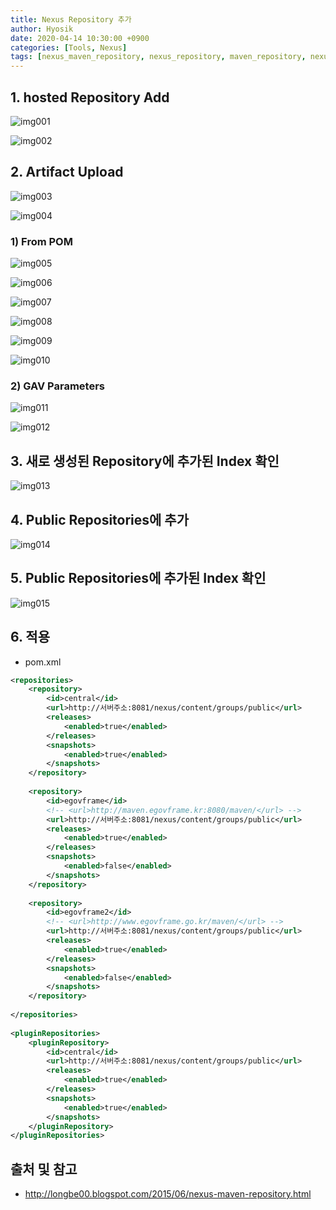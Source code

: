 ```yaml
---
title: Nexus Repository 추가
author: Hyosik
date: 2020-04-14 10:30:00 +0900
categories: [Tools, Nexus]
tags: [nexus_maven_repository, nexus_repository, maven_repository, nexus_repository_add, 넥서스_메이븐_레파지토리, 넥서스_레파지토리, 메이븐_레파지토리, 넥서스_레파지토리_추가]
---
```


## 1. hosted Repository Add

![img001](/assets/img/2020-04-14-nexus-repository-add/img001.png)

![img002](/assets/img/2020-04-14-nexus-repository-add/img002.png)

## 2. Artifact Upload

![img003](/assets/img/2020-04-14-nexus-repository-add/img003.png)

![img004](/assets/img/2020-04-14-nexus-repository-add/img004.png)

### 1) From POM

![img005](/assets/img/2020-04-14-nexus-repository-add/img005.png)

![img006](/assets/img/2020-04-14-nexus-repository-add/img006.png)

![img007](/assets/img/2020-04-14-nexus-repository-add/img007.png)

![img008](/assets/img/2020-04-14-nexus-repository-add/img008.png)

![img009](/assets/img/2020-04-14-nexus-repository-add/img009.png)

![img010](/assets/img/2020-04-14-nexus-repository-add/img010.png)

### 2) GAV Parameters

![img011](/assets/img/2020-04-14-nexus-repository-add/img011.png)

![img012](/assets/img/2020-04-14-nexus-repository-add/img012.png)

## 3. 새로 생성된 Repository에 추가된 Index 확인

![img013](/assets/img/2020-04-14-nexus-repository-add/img013.png)

## 4. Public Repositories에 추가

![img014](/assets/img/2020-04-14-nexus-repository-add/img014.png)

## 5. Public Repositories에 추가된 Index 확인

![img015](/assets/img/2020-04-14-nexus-repository-add/img015.png)

## 6. 적용

* pom.xml

```xml
<repositories>
    <repository>
        <id>central</id>
        <url>http://서버주소:8081/nexus/content/groups/public</url>
        <releases>
            <enabled>true</enabled>
        </releases>
        <snapshots>
            <enabled>true</enabled>
        </snapshots>
    </repository>
 
    <repository>
        <id>egovframe</id>
        <!-- <url>http://maven.egovframe.kr:8080/maven/</url> -->
        <url>http://서버주소:8081/nexus/content/groups/public</url>
        <releases>
            <enabled>true</enabled>
        </releases>
        <snapshots>
            <enabled>false</enabled>
        </snapshots>
    </repository>
 
    <repository>
        <id>egovframe2</id>
        <!-- <url>http://www.egovframe.go.kr/maven/</url> -->
        <url>http://서버주소:8081/nexus/content/groups/public</url>
        <releases>
            <enabled>true</enabled>
        </releases>
        <snapshots>
            <enabled>false</enabled>
        </snapshots>
    </repository>
 
</repositories>
 
<pluginRepositories>
    <pluginRepository>
        <id>central</id>
        <url>http://서버주소:8081/nexus/content/groups/public</url>
        <releases>
            <enabled>true</enabled>
        </releases>
        <snapshots>
            <enabled>true</enabled>
        </snapshots>
    </pluginRepository>
</pluginRepositories>
```

## 출처 및 참고
* <http://longbe00.blogspot.com/2015/06/nexus-maven-repository.html>
